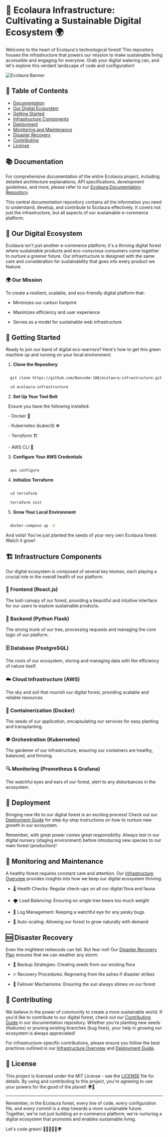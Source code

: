 # 🌿 Ecolaura Infrastructure: Cultivating a Sustainable Digital Ecosystem 🌍



Welcome to the heart of Ecolaura's technological forest! This repository houses the infrastructure that powers our mission to make sustainable living accessible and engaging for everyone. Grab your digital watering can, and let's explore this verdant landscape of code and configuration!



![Ecolaura Banner](https://example.com/ecolaura-banner.jpg)




## 🌱 Table of Contents


- [Documentation](#-documentation)
- [Our Digital Ecosystem](#-our-digital-ecosystem)
- [Getting Started](#-getting-started)
- [Infrastructure Components](#-infrastructure-components)
- [Deployment](#-deployment)
- [Monitoring and Maintenance](#-monitoring-and-maintenance)
- [Disaster Recovery](#-disaster-recovery)
- [Contributing](#-contributing)
- [License](#-license)


## 📚 Documentation

For comprehensive documentation of the entire Ecolaura project, including detailed architecture explanations, API specifications, development guidelines, and more, please refer to our [Ecolaura Documentation Repository](https://github.com/Dancode-188/ecolaura-docs).

This central documentation repository contains all the information you need to understand, develop, and contribute to Ecolaura effectively. It covers not just the infrastructure, but all aspects of our sustainable e-commerce platform.



## 🌳 Our Digital Ecosystem



Ecolaura isn't just another e-commerce platform; it's a thriving digital forest where sustainable products and eco-conscious consumers come together to nurture a greener future. Our infrastructure is designed with the same care and consideration for sustainability that goes into every product we feature.



### 🌍 Our Mission



To create a resilient, scalable, and eco-friendly digital platform that:

- Minimizes our carbon footprint

- Maximizes efficiency and user experience

- Serves as a model for sustainable web infrastructure



## 🚀 Getting Started



Ready to join our band of digital eco-warriors? Here's how to get this green machine up and running on your local environment:



1. **Clone the Repository**

```bash

  git clone https://github.com/Dancode-188/ecolaura-infrastructure.git

  cd ecolaura-infrastructure

```



2. **Set Up Your Tool Belt**

  Ensure you have the following installed:

  - Docker 🐳

  - Kubernetes (kubectl) ☸️

  - Terraform 🏗️

  - AWS CLI 🔧



3. **Configure Your AWS Credentials**

```bash

  aws configure

```



4. **Initialize Terraform**

```bash

  cd terraform

  terraform init

```



5. **Grow Your Local Environment**

```bash

  docker-compose up -d

```



And voila! You've just planted the seeds of your very own Ecolaura forest. Watch it grow!



## 🏗️ Infrastructure Components



Our digital ecosystem is composed of several key biomes, each playing a crucial role in the overall health of our platform:



### 🌱 Frontend (React.js)

The lush canopy of our forest, providing a beautiful and intuitive interface for our users to explore sustainable products.



### 🌲 Backend (Python Flask)

The strong trunk of our tree, processing requests and managing the core logic of our platform.



### 🗄️ Database (PostgreSQL)

The roots of our ecosystem, storing and managing data with the efficiency of nature itself.



### ☁️ Cloud Infrastructure (AWS)

The sky and soil that nourish our digital forest, providing scalable and reliable resources.



### 🐳 Containerization (Docker)

The seeds of our application, encapsulating our services for easy planting and transplanting.



### ☸️ Orchestration (Kubernetes)

The gardener of our infrastructure, ensuring our containers are healthy, balanced, and thriving.



### 🔍 Monitoring (Prometheus & Grafana)

The watchful eyes and ears of our forest, alert to any disturbances in the ecosystem.



## 🚀 Deployment



Bringing new life to our digital forest is an exciting process! Check out our [Deployment Guide](docs/deployment_guide.md) for step-by-step instructions on how to nurture new growth in our ecosystem.



Remember, with great power comes great responsibility. Always test in our digital nursery (staging environment) before introducing new species to our main forest (production)!



## 🔧 Monitoring and Maintenance



A healthy forest requires constant care and attention. Our [Infrastructure Overview](docs/infrastructure_overview.md) provides insights into how we keep our digital ecosystem thriving:



- 🌡️ Health Checks: Regular check-ups on all our digital flora and fauna

- 🌪️ Load Balancing: Ensuring no single tree bears too much weight

- 🐛 Log Management: Keeping a watchful eye for any pesky bugs

- 🌱 Auto-scaling: Allowing our forest to grow naturally with demand



## 🆘 Disaster Recovery



Even the mightiest redwoods can fall. But fear not! Our [Disaster Recovery Plan](docs/disaster_recovery.md) ensures that we can weather any storm:



- 🌊 Backup Strategies: Creating seeds from our existing flora

- 🔥 Recovery Procedures: Regrowing from the ashes if disaster strikes

- 🌈 Failover Mechanisms: Ensuring the sun always shines on our forest



## 🤝 Contributing

We believe in the power of community to create a more sustainable world. If you'd like to contribute to our digital forest, check out our [Contributing Guide](https://github.com/Dancode-188/ecolaura-docs/blob/main/development/contribution_guide.md) in our documentation repository. Whether you're planting new seeds (features) or pruning existing branches (bug fixes), your help in growing our ecosystem is always appreciated!

For infrastructure-specific contributions, please ensure you follow the best practices outlined in our [Infrastructure Overview](docs/infrastructure_overview.md) and [Deployment Guide](docs/deployment_guide.md).


## 📜 License



This project is licensed under the MIT License - see the [LICENSE](LICENSE) file for details. By using and contributing to this project, you're agreeing to use your powers for the good of the planet! 🌍💚



---



Remember, in the Ecolaura forest, every line of code, every configuration file, and every commit is a step towards a more sustainable future. Together, we're not just building an e-commerce platform; we're nurturing a digital ecosystem that promotes and enables sustainable living.



Let's code green! 🌿👨‍💻👩‍💻🌍